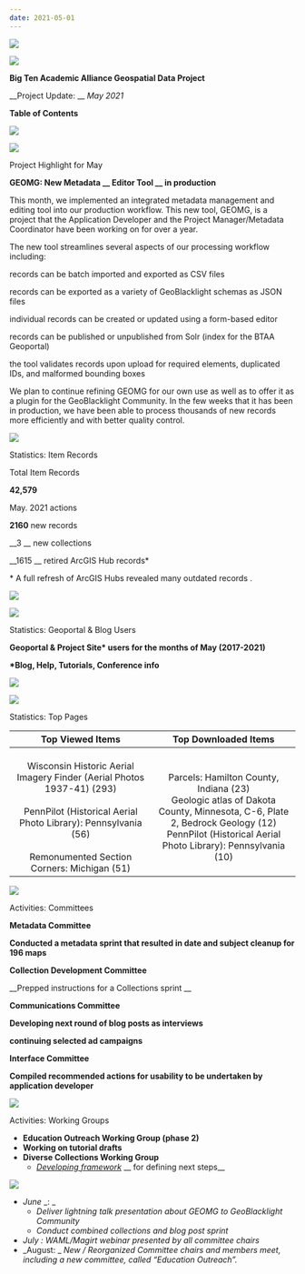```yaml
---
date: 2021-05-01
---
```


![](img/project-update_2021-050.png)

![](img/project-update_2021-051.png)

__Big Ten Academic Alliance Geospatial Data Project__

__Project Update: __  _May 2021_

__Table of Contents__

![](img/project-update_2021-052.png)

![](img/project-update_2021-053.png)

Project Highlight for May

__GEOMG: New Metadata __  __Editor Tool__  __ in production__

This month\, we implemented an integrated metadata management and editing tool into our production workflow\. This new tool\, GEOMG\, is a project that the Application Developer and the Project Manager/Metadata Coordinator have been working on for over a year\.

The new tool streamlines several aspects of our processing workflow including:

records can be batch imported and exported as CSV files

records can be exported as a variety of GeoBlacklight schemas as JSON files

individual records can be created or updated using a form\-based editor

records can be published or unpublished from Solr \(index for the BTAA Geoportal\)

the tool validates records upon upload for required elements\, duplicated IDs\, and malformed bounding boxes

We plan to continue refining GEOMG for our own use as well as to offer it as a plugin for the GeoBlacklight Community\. In the few weeks that it has been in production\, we have been able to process thousands of new records more efficiently and with better quality control\.

![](img/project-update_2021-054.png)

Statistics: Item Records

Total Item Records

__42\,579__

May\. 2021 actions

__2160__  new records

__3 __ new collections

__1615 __ retired ArcGIS Hub records\*

\* A full refresh of ArcGIS Hubs revealed many outdated records \.

![](img/project-update_2021-055.png)

![](img/project-update_2021-056.png)

Statistics: Geoportal & Blog Users

__Geoportal & Project Site\* users for the months of May \(2017\-2021\)__

__\*Blog\, Help\, Tutorials\, Conference info__

![](img/project-update_2021-057.png)

![](img/project-update_2021-058.png)

Statistics: Top Pages

| Top Viewed Items | Top Downloaded Items |
| :-: | :-: |
| <br />Wisconsin Historic Aerial Imagery Finder (Aerial Photos 1937-41) (293)<br /><br />PennPilot (Historical Aerial Photo Library): Pennsylvania (56)<br /><br />Remonumented Section Corners: Michigan (51) | <br />Parcels: Hamilton County, Indiana (23)<br />Geologic atlas of Dakota County, Minnesota, C-6, Plate 2, Bedrock Geology (12)<br />PennPilot (Historical Aerial Photo Library): Pennsylvania (10) |

![](img/project-update_2021-059.png)

Activities: Committees

__Metadata Committee__

__Conducted a metadata sprint that resulted in date and subject cleanup for 196 maps__

__Collection Development Committee__

__Prepped instructions for a Collections sprint __

__Communications Committee__

__Developing next round of blog posts as interviews__

__continuing selected ad campaigns__

__Interface Committee__

__Compiled recommended actions for usability to be undertaken by application developer__

![](img/project-update_2021-0510.png)

Activities: Working Groups

* __Education Outreach Working Group \(phase 2\)__
* __Working on tutorial drafts__
* __Diverse Collections Working Group__
  * _[Developing framework](https://docs.google.com/document/d/1lqS9M4MGa9Gj4yEH2ACezukdqDPdw8Z9yhUpbSiG6hc/edit?usp=sharing)_  __ for defining next steps__

![](img/project-update_2021-0511.png)

* _June_  _: _
  * _Deliver lightning talk presentation about GEOMG to GeoBlacklight Community_
  * _Conduct combined collections and blog post sprint_
* _July_  _: WAML/Magirt webinar presented by all committee chairs_
* _August: _  _New / Reorganized Committee chairs and members meet\, including a new committee\, called “Education Outreach”\._
